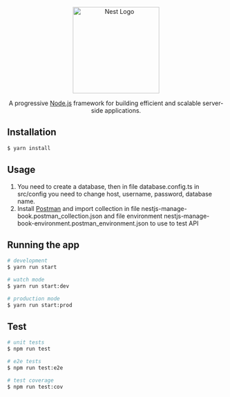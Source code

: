<p align="center">
  <a href="http://nestjs.com/" target="blank"><img src="https://nestjs.com/img/logo-small.svg" width="200" alt="Nest Logo" /></a>
</p>

[circleci-image]: https://img.shields.io/circleci/build/github/nestjs/nest/master?token=abc123def456
[circleci-url]: https://circleci.com/gh/nestjs/nest

  <p align="center">A progressive <a href="http://nodejs.org" target="_blank">Node.js</a> framework for building efficient and scalable server-side applications.</p>
    <p align="center">

## Installation

```bash
$ yarn install
```

## Usage

<ol>
  <li>
  You need to create a database, then in file database.config.ts in src/config you need to change host, username, password, database name.
  </li>
  <li>
  Install <a href='https://www.postman.com/downloads'>Postman</a> and import collection in file nestjs-manage-book.postman_collection.json and file environment nestjs-manage-book-environment.postman_environment.json to use to test API
  </li>
</ol>

## Running the app

```bash
# development
$ yarn run start

# watch mode
$ yarn run start:dev

# production mode
$ yarn run start:prod
```

## Test

```bash
# unit tests
$ npm run test

# e2e tests
$ npm run test:e2e

# test coverage
$ npm run test:cov
```

